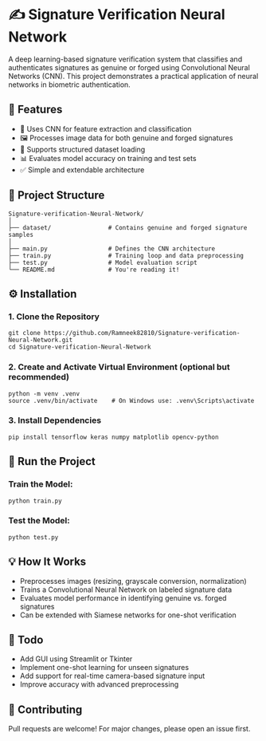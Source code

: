 # ✍️ Signature Verification Neural Network

A deep learning-based signature verification system that classifies and authenticates signatures as genuine or forged using Convolutional Neural Networks (CNN). This project demonstrates a practical application of neural networks in biometric authentication.

## 🚀 Features

- 🧠 Uses CNN for feature extraction and classification  
- 🖼️ Processes image data for both genuine and forged signatures  
- 📁 Supports structured dataset loading  
- 📊 Evaluates model accuracy on training and test sets  
- ✅ Simple and extendable architecture  

## 📁 Project Structure

```
Signature-verification-Neural-Network/
│
├── dataset/                # Contains genuine and forged signature samples
│
├── main.py                 # Defines the CNN architecture
├── train.py                # Training loop and data preprocessing
├── test.py                 # Model evaluation script
└── README.md               # You're reading it!
```

## ⚙️ Installation

### 1. Clone the Repository

```
git clone https://github.com/Ramneek82810/Signature-verification-Neural-Network.git
cd Signature-verification-Neural-Network
```

### 2. Create and Activate Virtual Environment (optional but recommended)

```
python -m venv .venv
source .venv/bin/activate    # On Windows use: .venv\Scripts\activate
```

### 3. Install Dependencies

```
pip install tensorflow keras numpy matplotlib opencv-python
```

## 🧪 Run the Project

### Train the Model:

```
python train.py
```

### Test the Model:

```
python test.py
```

## 💡 How It Works

- Preprocesses images (resizing, grayscale conversion, normalization)  
- Trains a Convolutional Neural Network on labeled signature data  
- Evaluates model performance in identifying genuine vs. forged signatures  
- Can be extended with Siamese networks for one-shot verification  

## 📌 Todo

- Add GUI using Streamlit or Tkinter  
- Implement one-shot learning for unseen signatures  
- Add support for real-time camera-based signature input  
- Improve accuracy with advanced preprocessing  

## 🤝 Contributing

Pull requests are welcome! For major changes, please open an issue first.



